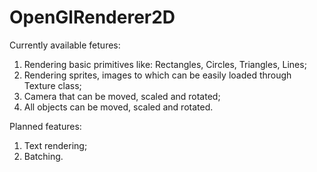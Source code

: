 # OpenGlRenderer2D

Currently available fetures:
  1) Rendering basic primitives like: Rectangles, Circles, Triangles, Lines;
  2) Rendering sprites, images to which can be easily loaded through Texture class;
  3) Camera that can be moved, scaled and rotated;
  4) All objects can be moved, scaled and rotated.

Planned features:
  1) Text rendering;
  2) Batching.
